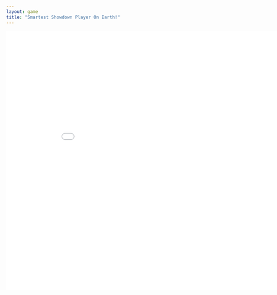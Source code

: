 ```yaml
---
layout: game
title: "Smartest Showdown Player On Earth!"
---
```

<embed src="showdown.html" width="900" height="700" allowfullscreen>

